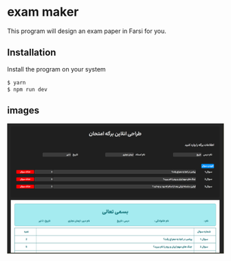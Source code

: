 # exam maker

This program will design an exam paper in Farsi for you.

## Installation
Install the program on your system
```
$ yarn
$ npm run dev
```
## images
<img src="./imges/img1.png">
